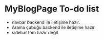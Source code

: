 # MyBlogPage To-do list

* navbar backend ile iletişime hazır.
* Arama çubuğu backend ile iletişime hazır.
* sidebar tam hazır değil